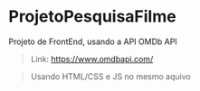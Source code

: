 # ProjetoPesquisaFilme
Projeto de FrontEnd, usando a API OMDb API

> Link: https://www.omdbapi.com/


> Usando HTML/CSS e JS no mesmo aquivo

